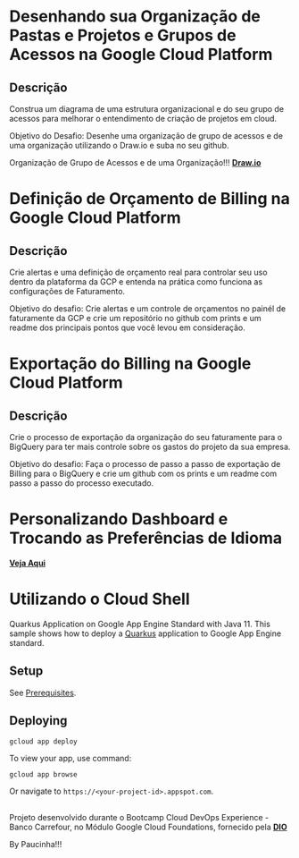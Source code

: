 # Desenhando sua Organização de Pastas e Projetos e Grupos de Acessos na Google Cloud Platform

## Descrição
Construa um diagrama de uma estrutura organizacional e do seu grupo de acessos para melhorar o entendimento de criação de projetos em cloud.

Objetivo do Desafio: Desenhe uma organização de grupo de acessos e de uma organização utilizando o Draw.io e suba no seu github.

Organização de Grupo de Acessos e de uma Organização!!! [**Draw.io**](https://viewer.diagrams.net/?tags=%7B%7D&highlight=0000ff&edit=_blank&layers=1&nav=1#G1s26tWEAw9iikZkTfebpFJRZOS_5aKR1Y)

##

# Definição de Orçamento de Billing na Google Cloud Platform

## Descrição

Crie alertas e uma definição de orçamento real para controlar seu uso dentro da plataforma da GCP e entenda na prática como funciona as configurações de Faturamento.

Objetivo do desafio: Crie alertas e um controle de orçamentos no painél de faturamente da GCP e crie um repositório no github com prints e um readme dos principais pontos que você levou em consideração.

##

# Exportação do Billing na Google Cloud Platform

## Descrição

Crie o processo de exportação da organização do seu faturamente para o BigQuery para ter mais controle sobre os gastos do projeto da sua empresa.

Objetivo do desafio: Faça o processo de passo a passo de exportação de Billing para o BigQuery e crie um github com os prints e um readme com passo a passo do processo executado.

##

# Personalizando Dashboard e Trocando as Preferências de Idioma

[**Veja Aqui**](https://console.cloud.google.com/welcome?project=elated-drive-372122&authuser=2&_ga=2.139640240.2071911632.1672871267-1861883015.1672871267)

##

# Utilizando o Cloud Shell

Quarkus Application on Google App Engine Standard with Java 11. This sample shows how to deploy a [Quarkus](https://quarkus.io/)
application to Google App Engine standard.

## Setup

See [Prerequisites](../README.md#Prerequisites).

## Deploying

```bash
gcloud app deploy
```

To view your app, use command:
```
gcloud app browse
```
Or navigate to `https://<your-project-id>.appspot.com`.

##

Projeto desenvolvido durante o Bootcamp Cloud DevOps Experience - Banco Carrefour, no Módulo Google Cloud Foundations, fornecido pela [**DIO**](https://www.dio.me/)

By Paucinha!!!
